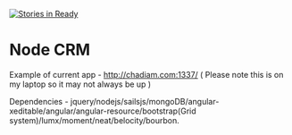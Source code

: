 [![Stories in Ready](https://badge.waffle.io/Ravonus/The-Node-Desk.png?label=ready&title=Ready)](https://waffle.io/Ravonus/The-Node-Desk)

# Node CRM

Example of current app - http://chadiam.com:1337/  ( Please note this is on my laptop so it may not always be up )

Dependencies - jquery/nodejs/sailsjs/mongoDB/angular-xeditable/angular/angular-resource/bootstrap(Grid system)/lumx/moment/neat/belocity/bourbon.







